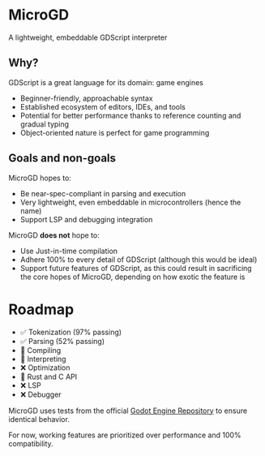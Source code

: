 # MicroGD

A lightweight, embeddable GDScript interpreter

## Why?

GDScript is a great language for its domain: game engines

- Beginner-friendly, approachable syntax
- Established ecosystem of editors, IDEs, and tools
- Potential for better performance thanks to reference counting and gradual typing
- Object-oriented nature is perfect for game programming

## Goals and non-goals

MicroGD hopes to:

- Be near-spec-compliant in parsing and execution
- Very lightweight, even embeddable in microcontrollers (hence the name)
- Support LSP and debugging integration

MicroGD **does not** hope to:

- Use Just-in-time compilation
- Adhere 100% to every detail of GDScript (although this would be ideal)
- Support future features of GDScript, as this could result in sacrificing the core hopes of
  MicroGD, depending on how exotic the feature is

# Roadmap

- ✅ Tokenization (97% passing)
- ✅ Parsing (52% passing)
- 🔄 Compiling
- 🔄 Interpreting
- ❌ Optimization
- 🔄 Rust and C API
- ❌ LSP
- ❌ Debugger

MicroGD uses tests from the official
[Godot Engine Repository](https://github.com/godotengine/godot/tree/master/modules/gdscript/tests)
to ensure identical behavior.

For now, working features are prioritized over performance and 100% compatibility.

